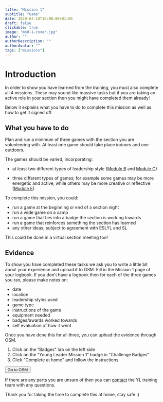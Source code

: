 ```yaml
---
title: "Mission 1"
subtitle: "Game"
date: 2020-04-10T16:00:00+01:00
draft: false
clickable: true
image: "mod-1-cover.jpg"
author: ""
authorDescription: ""
authorAvatar: ""
tags: ["missions"]
---
```


# Introduction

In order to show you have learned from the training, you must also complete all 4 missions. These may sound like massive tasks but if you are taking an active role in your section then you might have completed them already!

Below it explains what you have to do to complete this mission as well as how to get it signed off.

## What you have to do

Plan and run a minimum of three games with the section you are volunteering with. At least one game should take place indoors and one outdoors.

The games should be varied, incorporating:

- at least two different types of leadership style ([Module B](/module-b) and [Module C](/module-c))

- three different types of games; for example some games may be more energetic and active, while others may be more creative or reflective ([Module E](/module-e))

To complete this mission, you could:

- run a game at the beginning or end of a section night
- run a wide game on a camp
- run a game that ties into a badge the section is working towards
- run a game that reinforces something the section has learned
- any other ideas, subject to agreement with ESLYL and SL

This could be done in a virtual section meeting too!

## Evidence

To show you have completed these tasks we ask you to write a little bit about your experience and upload it to OSM. Fill in the Mission 1 page of your logbook. If you don't have a logbook then for each of the three games you ran, please make notes on:

- date
- location
- leadership styles used
- game type
- instructions of the game
- equipment needed
- badges/awards worked towards
- self evaluation of how it went

Once you have done this for all three, you can upload the evidence through OSM.

1. Click on the "Badges" tab on the left side
2. Click on the "Young Leader Mission 1" badge in "Challenge Badges"
3. Click "Complete at home" and follow the instructions

<a href="https://www.onlinescoutmanager.co.uk/main.php">
 <button type="button" class="go-to-osm">Go to OSM</button>
</a>

If there are any parts you are unsure of then you can [contact](/contact) the YL training team with any questions.

Thank you for taking the time to complete this at home, stay safe :)
